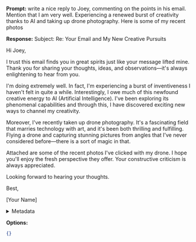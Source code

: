 **Prompt:**
write a nice reply to Joey, commenting on the points in his email. Mention that I am very well. Experiencing a renewed burst of creativity thanks to AI and taking up drone photography. Here is some of my recent photos 

**Response:**
Subject: Re: Your Email and My New Creative Pursuits

Hi Joey,

I trust this email finds you in great spirits just like your message lifted mine. Thank you for sharing your thoughts, ideas, and observations—it's always enlightening to hear from you.

I'm doing extremely well. In fact, I'm experiencing a burst of inventiveness I haven't felt in quite a while. Interestingly, I owe much of this newfound creative energy to AI (Artificial Intelligence). I've been exploring its phenomenal capabilities and through this, I have discovered exciting new ways to channel my creativity.

Moreover, I've recently taken up drone photography. It's a fascinating field that marries technology with art, and it's been both thrilling and fulfilling. Flying a drone and capturing stunning pictures from angles that I’ve never considered before—there is a sort of magic in that.

Attached are some of the recent photos I've clicked with my drone. I hope you'll enjoy the fresh perspective they offer. Your constructive criticism is always appreciated.

Looking forward to hearing your thoughts.

Best,

[Your Name]

<details><summary>Metadata</summary>

- Duration: 17010 ms
- Datetime: 2023-07-20T19:35:54.107442
- Model: gpt-4-0613

</details>

**Options:**
```json
{}
```

